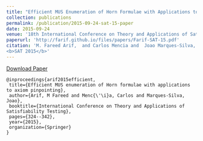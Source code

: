```yaml
---
title: "Efficient MUS Enumeration of Horn Formulae with Applications to Axiom Pinpointing"
collection: publications
permalink: /publication/2015-09-24-sat-15-paper
date: 2015-09-24
venue: '18th International Conference on Theory and Applications of Satisfiability Testing (SAT 2015)'
paperurl: 'http://farif.github.io/files/papers/Farif-SAT-15.pdf'
citation: 'M. Fareed Arif,  and Carlos Mencia and  Joao Marques-Silva, 
<b>SAT 2015</b>'
---
```


<a href='http://farif.github.io/files/papers/Farif-SAT-15.pdf'>Download Paper</a>

 ~~~ 
 @inproceedings{arif2015efficient,
  title={Efficient MUS enumeration of Horn formulae with applications to axiom pinpointing},
  author={Arif, M Fareed and Menc{\'\i}a, Carlos and Marques-Silva, Joao},
  booktitle={International Conference on Theory and Applications of Satisfiability Testing},
  pages={324--342},
  year={2015},
  organization={Springer}
}
~~~ 